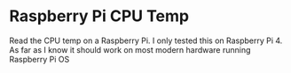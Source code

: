 # Raspberry Pi CPU Temp
Read the CPU temp on a Raspberry Pi. I only tested this on Raspberry Pi 4. As far as I know it should work on most modern hardware running Raspberry Pi OS

